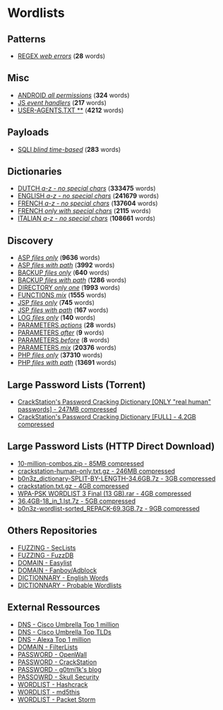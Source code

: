 # Wordlists


## Patterns

 * [REGEX *web errors*](./patterns/regex_web_errors.csv) (**28** words)

## Misc

 * [ANDROID *all permissions*](./misc/android_all_permissions.txt) (**324** words)
 * [JS *event handlers*](./misc/js_event_handlers.txt) (**217** words)
 * [USER-AGENTS.TXT **](./misc/user-agents.txt) (**4212** words)

## Payloads

 * [SQLI *blind time-based*](./payloads/sqli_blind_time-based.txt) (**283** words)

## Dictionaries

 * [DUTCH *a-z - no special chars*](./dictionaries/dutch_a-z_-_no_special_chars.txt) (**333475** words)
 * [ENGLISH *a-z - no special chars*](./dictionaries/english_a-z_-_no_special_chars.txt) (**241679** words)
 * [FRENCH *a-z - no special chars*](./dictionaries/french_a-z_-_no_special_chars.txt) (**137604** words)
 * [FRENCH *only with special chars*](./dictionaries/french_only_with_special_chars.txt) (**2115** words)
 * [ITALIAN *a-z - no special chars*](./dictionaries/italian_a-z_-_no_special_chars.txt) (**108661** words)

## Discovery

 * [ASP *files only*](./discovery/asp_files_only.txt) (**9636** words)
 * [ASP *files with path*](./discovery/asp_files_with_path.txt) (**3992** words)
 * [BACKUP *files only*](./discovery/backup_files_only.txt) (**640** words)
 * [BACKUP *files with path*](./discovery/backup_files_with_path.txt) (**1286** words)
 * [DIRECTORY *only one*](./discovery/directory_only_one.small.txt) (**1993** words)
 * [FUNCTIONS *mix*](./discovery/functions_mix.txt) (**1555** words)
 * [JSP *files only*](./discovery/jsp_files_only.txt) (**745** words)
 * [JSP *files with path*](./discovery/jsp_files_with_path.txt) (**167** words)
 * [LOG *files only*](./discovery/log_files_only.txt) (**140** words)
 * [PARAMETERS *actions*](./discovery/parameters_actions.txt) (**28** words)
 * [PARAMETERS *after*](./discovery/parameters_after.txt) (**9** words)
 * [PARAMETERS *before*](./discovery/parameters_before.txt) (**8** words)
 * [PARAMETERS *mix*](./discovery/parameters_mix.txt) (**20376** words)
 * [PHP *files only*](./discovery/php_files_only.txt) (**37310** words)
 * [PHP *files with path*](./discovery/php_files_with_path.txt) (**13691** words)


## Large Password Lists (Torrent)
 * [CrackStation's Password Cracking Dictionary [ONLY "real human" passwords] - 247MB compressed](https://crackstation.net/downloads/crackstation-human-only.txt.gz.torrent)
 * [CrackStation's Password Cracking Dictionary [FULL] - 4.2GB compressed](https://crackstation.net/downloads/crackstation.txt.gz.torrent)

## Large Password Lists (HTTP Direct Download)

 * [10-million-combos.zip - 85MB compressed](http://download.g0tmi1k.com/wordlists/large/10-million-combos.zip)
 * [crackstation-human-only.txt.gz - 246MB compressed](http://download.g0tmi1k.com/wordlists/large/crackstation-human-only.txt.gz)
 * [b0n3z_dictionary-SPLIT-BY-LENGTH-34.6GB.7z - 3GB compressed](http://download.g0tmi1k.com/wordlists/large/b0n3z_dictionary-SPLIT-BY-LENGTH-34.6GB.7z)
 * [crackstation.txt.gz - 4GB compressed](http://download.g0tmi1k.com/wordlists/large/crackstation.txt.gz)
 * [WPA-PSK WORDLIST 3 Final (13 GB).rar - 4GB compressed](http://download.g0tmi1k.com/wordlists/large/WPA-PSK%20WORDLIST%203%20Final%20%2813%20GB%29.rar)
 * [36.4GB-18_in_1.lst.7z - 5GB compressed](http://download.g0tmi1k.com/wordlists/large/36.4GB-18_in_1.lst.7z)
 * [b0n3z-wordlist-sorted_REPACK-69.3GB.7z - 9GB compressed](http://download.g0tmi1k.com/wordlists/large/b0n3z-wordlist-sorted_REPACK-69.3GB.7z)
 
 ## Others Repositories

 * [FUZZING - SecLists](https://github.com/danielmiessler/SecLists)
 * [FUZZING - FuzzDB](https://github.com/fuzzdb-project/fuzzdb/)
 * [DOMAIN - Easylist](https://github.com/easylist/easylist)
 * [DOMAIN - Fanboy/Adblock](https://github.com/ryanbr/fanboy-adblock)
 * [DICTIONNARY - English Words](https://github.com/dwyl/english-words)
 * [DICTIONNARY - Probable Wordlists](https://github.com/berzerk0/Probable-Wordlists)

## External Ressources

 * [DNS - Cisco Umbrella Top 1 million](http://s3-us-west-1.amazonaws.com/umbrella-static/top-1m.csv.zip)
 * [DNS - Cisco Umbrella Top TLDs](http://s3-us-west-1.amazonaws.com/umbrella-static/top-1m-TLD.csv.zip)
 * [DNS - Alexa Top 1 million](http://s3.amazonaws.com/alexa-static/top-1m.csv.zip)
 * [DOMAIN - FilterLists](https://filterlists.com/)
 * [PASSWORD - OpenWall](http://www.openwall.com/wordlists/)
 * [PASSWORD - CrackStation](https://crackstation.net/buy-crackstation-wordlist-password-cracking-dictionary.htm)
 * [PASSWORD - g0tmi1k's blog](http://blog.g0tmi1k.com/2011/06/dictionaries-wordlists/)
 * [PASSOWRD - Skull Security](https://wiki.skullsecurity.org/Passwords)
 * [WORDLIST - Hashcrack](http://hashcrack.blogspot.ch/p/wordlist-downloads_29.html)
 * [WORDLIST - md5this](http://www.md5this.com/tools/wordlists.html)
 * [WORDLIST - Packet Storm](https://packetstormsecurity.com/Crackers/wordlists/)


